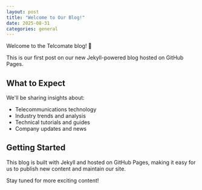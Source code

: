 ```yaml
---
layout: post
title: "Welcome to Our Blog!"
date: 2025-08-31
categories: general
---
```


Welcome to the Telcomate blog! 🎉

This is our first post on our new Jekyll-powered blog hosted on GitHub Pages. 

## What to Expect

We'll be sharing insights about:

- Telecommunications technology
- Industry trends and analysis
- Technical tutorials and guides
- Company updates and news

## Getting Started

This blog is built with Jekyll and hosted on GitHub Pages, making it easy for us to publish new content and maintain our site.

Stay tuned for more exciting content!